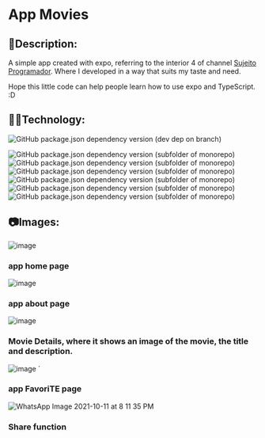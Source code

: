 # App Movies

## 📰**Description**:

A simple app created with expo, referring to the interior 4 of channel [Sujeito Programador](https://www.youtube.com/channel/UCLc5Bq2yfs-S3Zse3ZFRMEQ).
Where I developed in a way that suits my taste and need.

Hope this little code can help people learn how to use expo and TypeScript. :D

## 👨‍💻**Technology**:

![GitHub package.json dependency version (dev dep on branch)](https://img.shields.io/github/package-json/dependency-version/DutraGames/app-movies/dev/typescript)


![GitHub package.json dependency version (subfolder of monorepo)](https://img.shields.io/github/package-json/dependency-version/DutraGames/app-movies/expo?style=flat)
![GitHub package.json dependency version (subfolder of monorepo)](https://img.shields.io/github/package-json/dependency-version/DutraGames/app-movies/styled-components)
![GitHub package.json dependency version (subfolder of monorepo)](https://img.shields.io/github/package-json/dependency-version/DutraGames/app-movies/react-native-stars)
![GitHub package.json dependency version (subfolder of monorepo)](https://img.shields.io/github/package-json/dependency-version/DutraGames/app-movies/@react-native-async-storage/async-storage)
![GitHub package.json dependency version (subfolder of monorepo)](https://img.shields.io/github/package-json/dependency-version/DutraGames/app-movies/axios)
![GitHub package.json dependency version (subfolder of monorepo)](https://img.shields.io/github/package-json/dependency-version/DutraGames/app-movies/@react-navigation/native)

## 📷**Images**:

![image](https://user-images.githubusercontent.com/69097449/136864692-3d1635e7-9518-49fb-b4d3-a32b0db87741.png)


### **app home page**

![image](https://user-images.githubusercontent.com/69097449/136865118-44c8afdf-0610-4fbf-aeb4-c7aae8966768.png)

### **app about page**

![image](https://user-images.githubusercontent.com/69097449/136865214-54c9b89c-23fb-4c29-b6c7-f36c602bfc3f.png)

### **Movie Details, where it shows an image of the movie, the title and description.**

![image](https://user-images.githubusercontent.com/69097449/136865489-b9dd1002-ffa9-4aa5-8b17-0afda9b14ffe.png)
´
### **app FavoriTE page**

![WhatsApp Image 2021-10-11 at 8 11 35 PM](https://user-images.githubusercontent.com/69097449/136865813-c1f7d4cd-fb0d-4252-b257-b8d44a94de43.jpeg)

### **Share function**

